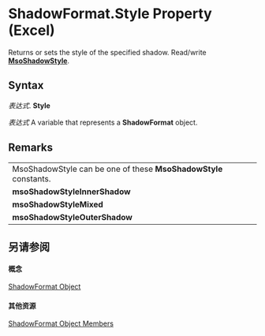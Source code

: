 
# ShadowFormat.Style Property (Excel)

Returns or sets the style of the specified shadow. Read/write  **[MsoShadowStyle](http://msdn.microsoft.com/library/98bbf0a7-03f5-449e-b469-3652d7642b4a%28Office.15%29.aspx)**.


## Syntax

 _表达式_. **Style**

 _表达式_ A variable that represents a **ShadowFormat** object.


## Remarks




||
|:-----|
|MsoShadowStyle can be one of these  **MsoShadowStyle** constants.|
|**msoShadowStyleInnerShadow**|
|**msoShadowStyleMixed**|
|**msoShadowStyleOuterShadow**|

## 另请参阅


#### 概念


[ShadowFormat Object](2566c68e-f8d6-badc-3ce9-b6ae5f9c1cc2.md)
#### 其他资源


[ShadowFormat Object Members](http://msdn.microsoft.com/library/5512df5b-d899-7942-1309-4cf8d28fe96a%28Office.15%29.aspx)